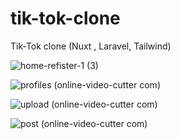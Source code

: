 # tik-tok-clone
Tik-Tok clone (Nuxt , Laravel, Tailwind)

![home-refister-1 (3)](https://github.com/pixel1401/tik-tok-clone/assets/70021923/accbda9c-bca3-4e48-a2b1-69a52d911155)

![profiles (online-video-cutter com)](https://github.com/pixel1401/tik-tok-clone/assets/70021923/2c6539df-587e-4742-b892-396ef7b1882b)

![upload (online-video-cutter com)](https://github.com/pixel1401/tik-tok-clone/assets/70021923/931730c4-3bd4-4d0d-b9fa-850ce735f217)

![post (online-video-cutter com)](https://github.com/pixel1401/tik-tok-clone/assets/70021923/a6868a5d-7f83-49da-8bac-608d40250748)
